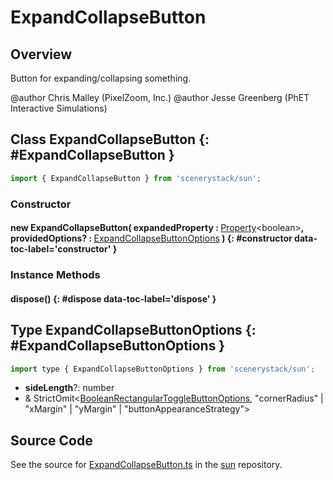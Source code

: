 # ExpandCollapseButton

## Overview

Button for expanding/collapsing something.

@author Chris Malley (PixelZoom, Inc.)
@author Jesse Greenberg (PhET Interactive Simulations)

## Class ExpandCollapseButton {: #ExpandCollapseButton }


```js
import { ExpandCollapseButton } from 'scenerystack/sun';
```
### Constructor

#### new ExpandCollapseButton( expandedProperty : <span style="font-weight: 400;">[Property](../axon/Property.md)&lt;<span style="color: hsla(calc(var(--md-hue) + 180deg),80%,40%,1);">boolean</span>&gt;</span>, providedOptions? : <span style="font-weight: 400;">[ExpandCollapseButtonOptions](../sun/ExpandCollapseButton.md#ExpandCollapseButtonOptions)</span> ) {: #constructor data-toc-label='constructor' }

### Instance Methods

#### dispose() {: #dispose data-toc-label='dispose' }



## Type ExpandCollapseButtonOptions {: #ExpandCollapseButtonOptions }


```js
import type { ExpandCollapseButtonOptions } from 'scenerystack/sun';
```
- **sideLength**?: <span style="color: hsla(calc(var(--md-hue) + 180deg),80%,40%,1);">number</span>
- &amp; StrictOmit&lt;[BooleanRectangularToggleButtonOptions](../sun/BooleanRectangularToggleButton.md#BooleanRectangularToggleButtonOptions), "cornerRadius" | "xMargin" | "yMargin" | "buttonAppearanceStrategy"&gt;




## Source Code

See the source for [ExpandCollapseButton.ts](https://github.com/phetsims/sun/blob/main/js/ExpandCollapseButton.ts) in the [sun](https://github.com/phetsims/sun) repository.
